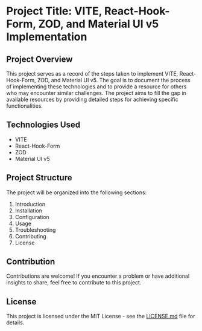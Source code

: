 # Project Title: VITE, React-Hook-Form, ZOD, and Material UI v5 Implementation

## Project Overview

This project serves as a record of the steps taken to implement VITE, React-Hook-Form, ZOD, and Material UI v5. The goal
is to document the process of implementing these technologies and to provide a resource for others who may encounter
similar challenges. The project aims to fill the gap in available resources by providing detailed steps for achieving
specific functionalities.

## Technologies Used

- VITE
- React-Hook-Form
- ZOD
- Material UI v5

## Project Structure

The project will be organized into the following sections:

1. Introduction
2. Installation
3. Configuration
4. Usage
5. Troubleshooting
6. Contributing
7. License

## Contribution

Contributions are welcome! If you encounter a problem or have additional insights to share, feel free to contribute to
this project.

## License

This project is licensed under the MIT License - see the [LICENSE.md](./LICENSE.md) file for details.
